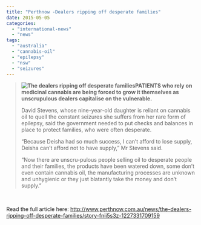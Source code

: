 ```yaml
---
title: "Perthnow -Dealers ripping off desperate families"
date: 2015-05-05
categories: 
  - "international-news"
  - "news"
tags: 
  - "australia"
  - "cannabis-oil"
  - "epilepsy"
  - "nsw"
  - "seizures"
---
```


> **![The dealers ripping off desperate families](/wp-content/uploads/2015/05/the-dealers-ripping-off-desperate-families-300x169.jpg)PATIENTS who rely on medicinal cannabis are being forced to grow it themselves as unscrupulous dealers capitalise on the vulnerable.**
> 
> David Stevens, whose nine-year-old daughter is reliant on cannabis oil to quell the constant seizures she suffers from her rare form of epilepsy, said the government needed to put checks and balances in place to protect families, who were often desperate.
> 
> “Because Deisha had so much success, I can’t afford to lose supply, Deisha can’t afford not to have supply,” Mr Stevens said.
> 
> “Now there are unscru-pulous people selling oil to desperate people and their families, the products have been watered down, some don’t even contain cannabis oil, the manufacturing processes are unknown and unhygienic or they just blatantly take the money and don’t supply.”

 

Read the full article here: http://www.perthnow.com.au/news/the-dealers-ripping-off-desperate-families/story-fnii5s3z-1227331709159
